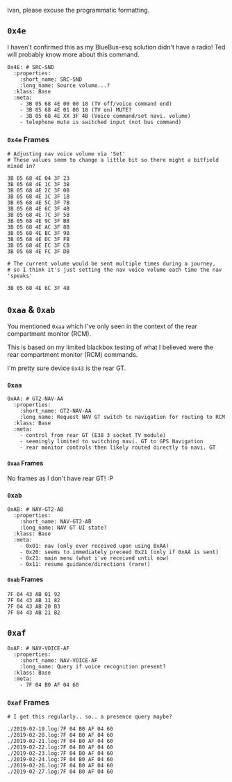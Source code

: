 Ivan, please excuse the programmatic formatting.

## `0x4e`

I haven't confirmed this as my BlueBus-esq solution didn't have a radio! Ted will probably know more about this command.

    0x4E: # SRC-SND
      :properties:
        :short_name: SRC-SND
        :long_name: Source volume...?
      :klass: Base
      :meta:
        - 3B 05 68 4E 00 00 18 (TV off/voice command end)
        - 3B 05 68 4E 01 00 18 (TV on) MUTE?
        - 3B 05 68 4E XX 3F 4B (Voice command/set navi. volume)
        - telephone mute is switched input (not bus command)

### `0x4e` Frames

    # Adjusting nav voice volume via 'Set'
    # These values seem to change a little bit so there might a bitfield mixed in?
    
    3B 05 68 4E 04 3F 23
    3B 05 68 4E 1C 3F 3B
    3B 05 68 4E 2C 3F 0B
    3B 05 68 4E 3C 3F 1B
    3B 05 68 4E 5C 3F 7B
    3B 05 68 4E 6C 3F 4B
    3B 05 68 4E 7C 3F 5B
    3B 05 68 4E 9C 3F BB
    3B 05 68 4E AC 3F 8B
    3B 05 68 4E BC 3F 9B
    3B 05 68 4E DC 3F FB
    3B 05 68 4E EC 3F CB
    3B 05 68 4E FC 3F DB

    # The current volume would be sent multiple times during a journey,
    # so I think it's just setting the nav voice volume each time the nav 'speaks'
    
    3B 05 68 4E 6C 3F 4B

## `0xaa` & `0xab`

You mentioned `0xaa` which I've only seen in the context of the rear compartment monitor (RCM).

This is based on my limited blackbox testing of what I believed were the rear compartment monitor (RCM) commands.

I'm pretty sure device `0x43` is the rear GT.

### `0xaa`

    0xAA: # GT2-NAV-AA
      :properties:
        :short_name: GT2-NAV-AA
        :long_name: Request NAV GT switch to navigation for routing to RCM
      :klass: Base
      :meta:
        - control from rear GT (E38 3 socket TV module)
        - seemingly limited to switching navi. GT to GPS Navigation
        - rear monitor controls then likely routed directly to navi. GT

#### `0xaa` Frames

No frames as I don't have rear GT! :P

### `0xab`

    0xAB: # NAV-GT2-AB
      :properties:
        :short_name: NAV-GT2-AB
        :long_name: NAV GT UI state?
      :klass: Base
      :meta:
        - 0x01: nav (only ever received upon using 0xAA)
        - 0x20: seems to immediately preceed 0x21 (only if 0xAA is sent)
        - 0x21: main menu (what i've received until now)
        - 0x11: resume guidance/directions (rare!)

#### `0xab` Frames

    7F 04 43 AB 01 92
    7F 04 43 AB 11 82
    7F 04 43 AB 20 B3
    7F 04 43 AB 21 B2
 
## `0xaf`
    
    0xAF: # NAV-VOICE-AF
      :properties:
        :short_name: NAV-VOICE-AF
        :long_name: Query if voice recognition present?
      :klass: Base
      :meta:
        - 7F 04 B0 AF 04 60

### `0xaf` Frames

    # I get this regularly.. so.. a presence query maybe?
    
    ./2019-02-19.log:7F 04 B0 AF 04 60
    ./2019-02-20.log:7F 04 B0 AF 04 60
    ./2019-02-21.log:7F 04 B0 AF 04 60
    ./2019-02-22.log:7F 04 B0 AF 04 60
    ./2019-02-23.log:7F 04 B0 AF 04 60
    ./2019-02-24.log:7F 04 B0 AF 04 60
    ./2019-02-26.log:7F 04 B0 AF 04 60
    ./2019-02-27.log:7F 04 B0 AF 04 60